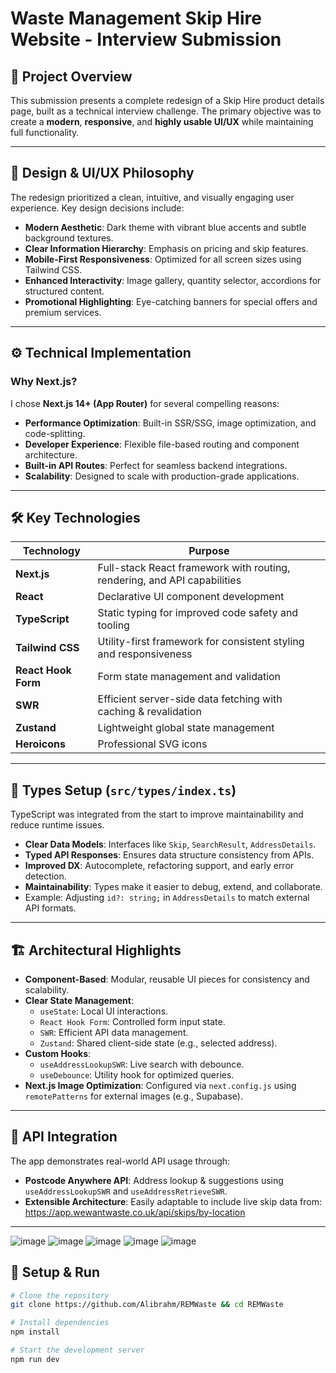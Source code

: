 # Waste Management Skip Hire Website - Interview Submission

## 📌 Project Overview
This submission presents a complete redesign of a Skip Hire product details page, built as a technical interview challenge. The primary objective was to create a **modern**, **responsive**, and **highly usable UI/UX** while maintaining full functionality.

---

## 🎨 Design & UI/UX Philosophy

The redesign prioritized a clean, intuitive, and visually engaging user experience. Key design decisions include:

- **Modern Aesthetic**: Dark theme with vibrant blue accents and subtle background textures.
- **Clear Information Hierarchy**: Emphasis on pricing and skip features.
- **Mobile-First Responsiveness**: Optimized for all screen sizes using Tailwind CSS.
- **Enhanced Interactivity**: Image gallery, quantity selector, accordions for structured content.
- **Promotional Highlighting**: Eye-catching banners for special offers and premium services.

---

## ⚙️ Technical Implementation

### Why Next.js?
I chose **Next.js 14+ (App Router)** for several compelling reasons:

- **Performance Optimization**: Built-in SSR/SSG, image optimization, and code-splitting.
- **Developer Experience**: Flexible file-based routing and component architecture.
- **Built-in API Routes**: Perfect for seamless backend integrations.
- **Scalability**: Designed to scale with production-grade applications.

---

## 🛠 Key Technologies

| Technology         | Purpose                                                                 |
|--------------------|-------------------------------------------------------------------------|
| **Next.js**        | Full-stack React framework with routing, rendering, and API capabilities |
| **React**          | Declarative UI component development                                     |
| **TypeScript**     | Static typing for improved code safety and tooling                       |
| **Tailwind CSS**   | Utility-first framework for consistent styling and responsiveness        |
| **React Hook Form**| Form state management and validation                                     |
| **SWR**            | Efficient server-side data fetching with caching & revalidation          |
| **Zustand**        | Lightweight global state management                                      |
| **Heroicons**      | Professional SVG icons                                                   |

---

## 🧾 Types Setup (`src/types/index.ts`)

TypeScript was integrated from the start to improve maintainability and reduce runtime issues.

- **Clear Data Models**: Interfaces like `Skip`, `SearchResult`, `AddressDetails`.
- **Typed API Responses**: Ensures data structure consistency from APIs.
- **Improved DX**: Autocomplete, refactoring support, and early error detection.
- **Maintainability**: Types make it easier to debug, extend, and collaborate.
- Example: Adjusting `id?: string;` in `AddressDetails` to match external API formats.

---

## 🏗 Architectural Highlights

- **Component-Based**: Modular, reusable UI pieces for consistency and scalability.
- **Clear State Management**:
  - `useState`: Local UI interactions.
  - `React Hook Form`: Controlled form input state.
  - `SWR`: Efficient API data management.
  - `Zustand`: Shared client-side state (e.g., selected address).
- **Custom Hooks**:
  - `useAddressLookupSWR`: Live search with debounce.
  - `useDebounce`: Utility hook for optimized queries.
- **Next.js Image Optimization**: Configured via `next.config.js` using `remotePatterns` for external images (e.g., Supabase).

---

## 🔗 API Integration

The app demonstrates real-world API usage through:

- **Postcode Anywhere API**: Address lookup & suggestions using `useAddressLookupSWR` and `useAddressRetrieveSWR`.
- **Extensible Architecture**: Easily adaptable to include live skip data from: https://app.wewantwaste.co.uk/api/skips/by-location

---
![image](https://github.com/user-attachments/assets/f27186ef-bc51-4762-93dc-10f873b83a3f)
![image](https://github.com/user-attachments/assets/2e4645c1-fcf9-4f6f-8db5-b8033c436efd)
![image](https://github.com/user-attachments/assets/4588c275-f04d-4fb6-8d99-e6075d6a1d50)
![image](https://github.com/user-attachments/assets/de429957-f5c9-43ce-99a8-597b99bd519d)
![image](https://github.com/user-attachments/assets/32e1d112-51ac-41e1-961a-7ff4cb4ff8f8)
## 🚀 Setup & Run

```bash
# Clone the repository
git clone https://github.com/Alibrahm/REMWaste && cd REMWaste

# Install dependencies
npm install

# Start the development server
npm run dev
